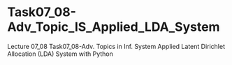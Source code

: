 # Task07_08-Adv_Topic_IS_Applied_LDA_System
Lecture 07_08 Task07_08-Adv. Topics in Inf. System Applied Latent Dirichlet Allocation (LDA) System with Python
